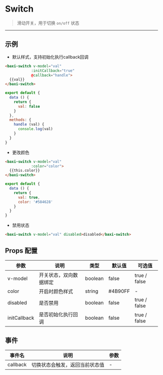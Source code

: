 # Switch

> 滑动开关，用于切换 `on/off` 状态

---

## 示例

* 默认样式，支持初始化执行callback回调

```html
<baxi-switch v-model="val"
            :initCallback="true"
            @callback="handle">
  {{val}}
</baxi-switch>
```

```js
export default {
  data () {
    return {
      val: false
    }
  },
  methods: {
    handle (val) {
      console.log(val)
    }
  }
}
```

* 更改颜色

```html
<baxi-switch v-model="val"
            :color="color">
  {{this.color}}
</baxi-switch>
```

```js
export default {
  data () {
    return {
      val: true,
      color: '#584628'
    }
  }
}
```

* 禁用状态

```html
<baxi-switch v-model="val" disabled>disabled</baxi-switch>
```

## Props 配置

 参数 | 说明 | 类型 | 默认值 | 可选值
 --- | ---  | --- | --- | ---
 v-model | 开关状态，双向数据绑定 | boolean | false | true / false
 color | 开启时颜色样式 | string | #4B90FF | -
 disabled | 是否禁用 | boolean | false | true / false
 initCallback | 是否初始化执行回调 | boolean | false | true / false

 ## 事件

事件名 | 说明 | 参数
---- | --- | ---
callback | 切换状态会触发，返回当前状态值 | -
